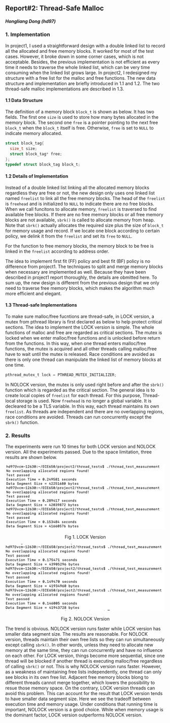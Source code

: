 ## Report#2: Thread-Safe Malloc

##### Hongliang Dong (hd97)

### 1. Implementation

In project1, I used a straightforward design with a double linked list to record all the allocated and free memory blocks. It worked for most of the test cases. However, it broke down in some corner cases, which is not acceptable. Besides, the previous implementation is not efficient as every time it needs to traverse the whole linked list, which can be very time consuming when the linked list grows large. In project2, I redesigned my structure with a free list for the malloc and free functions. The new data structure and implementation are briefly introduced in 1.1 and 1.2. The two thread-safe malloc implementations are described in 1.3.

#### 1.1 Data Structure

The definition of a memory block `block_t` is shown as below. It has two fields. The first one `size` is used to store how many bytes allocated in the memory block. The second one `free` is a pointer pointing to the next free `block_t` when the `block_t` itself is free. Otherwise, `free` is set to `NULL` to indicate memory allocated. 

```c
struct block_tag{
  size_t size;
  struct block_tag* free;
};
typedef struct block_tag block_t;
```

#### 1.2 Details of Implementation 

Instead of a double linked list linking all the allocated memory blocks regardless they are free or not, the new design only uses one linked list named `freelist` to link all the free memory blocks. The head of the `freelist` is `freehead` and is initialized to `NULL` to indicate there are no free blocks. When we call funcitons to allocate memory, `freelist` is traversed to find available free blocks. If there are no free memory blocks or all free memory blocks are not available, `sbrk()` is called to allocate memory from heap. Note that `sbrk()` actually allocates the required size plus the size of `block_t` for memory usage and record. If we locate one block according to certain policy, we delink it from the `freelist` and set its `free` to `NULL`. 

For the function to free memory blocks, the memory block to be free is linked in the `freelist` according to address order. 

The idea to implement first fit (FF) policy and best fit (BF) policy is no difference from project1. The techniques to split and merge memory blocks when necessary are implemented as well. Because they have been described in project1 report thoroughly, the details are obmitted here. To sum up, the new design is different from the previous design that we only need to traverse free memory blocks, which makes the algorithm much more efficient and elegant. 

#### 1.3 Thread-safe Implementations

To make sure malloc/free fucntions are thread-safe, in LOCK version, a mutex from pthread library is first declared as below to help protect critical sections. The idea to implement the LOCK version is simple. The whole functions of malloc and free are  regarded as critical sections. The mutex is locked when we enter malloc/free functions and is unlocked before return from the functions. In this way, when one thread enters malloc/free functions, the mutex is acquired and all other threads calling malloc/free have to wait until the mutex is released. Race conditions are avoided as there is only one thread can manipulate the linked list of memory blocks at one time. 

```c
pthread_mutex_t lock = PTHREAD_MUTEX_INITIALIZER;
```

In NOLOCK version, the mutex is only used right before and after the `sbrk()` function which is regarded as the critical section. The general idea is to create local copies of `freelist` for each thread. For this purpose, Thread-local storage is used. Now `freehead` is no longer a global variable. It is decleared to be a TLS variable. In this way, each thread maintains its own `freelist`. As threads are independent and there are no overlapping regions, race conditions are avoided. Threads can run concurrently except the `sbrk()` function.

### 2. Results

The experiments were run 10 times for both LOCK version and NOLOCK version. All the experiments passed. Due to the space limitation, three results are shown below.

![0](./lock.png)

<center>Fig 1. LOCK Version</center>

![1](./nolock.png)

<center>Fig 2. NOLOCK Version</center>

The trend is obvious. NOLOCK version runs faster while LOCK version has smaller data segment size. The results are reasonable. For NOLOCK version, threads maintain their own free lists so they can run simultaneously except calling `sbrk()`. In other words, unless they need to allocate new memory at the same time, they can run concurrently and have no influence on each other. For LOCK version, things become more sequential, since one thread will be blocked if another thread is executing malloc/free regardless of calling `sbrk()` or not. This is why NOLOCK version runs faster. However, as a weakness of maintaining free lists independently, one thread can only see blocks in its own free list. Adjacent free memory blocks blong to different threads cannot merge together, which lowers the possibility to resue those memory space. On the contrary, LOCK version threads can avoid this problem. This can account for the result that LOCK version tends to have smaller data segment size. Here we see the tradeoff between execution time and memory usage. Under conditions that running time is important, NOLOCK version is a good choice. While when memory usage is the dominant factor, LOCK version outperforms NOLOCK version.


